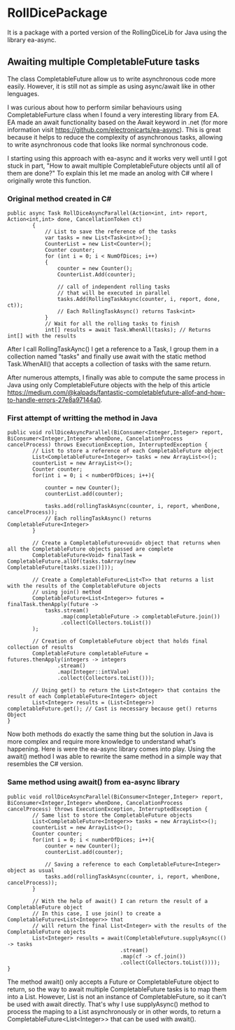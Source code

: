# RollDicePackage
It is a package with a ported version of the RollingDiceLib for Java using the library ea-async.

## Awaiting multiple CompletableFuture tasks

The class CompletableFuture allow us to write asynchronous code more easily. However, it is still not as simple as using async/await like in other lenguages.

I was curious about how to perform similar behaviours using CompletableFurture class when I found a very interesting library from EA. EA made an await functionality based on the Await keyword in .net (for more information visit https://github.com/electronicarts/ea-async).
This is great because it helps to reduce the complexity of asynchronous tasks, allowing to write asynchronous code that looks like normal synchronous code.

I starting using this approach with ea-async and it works very well until I got stuck in part, "How to await multiple CompletableFuture objects until all of them are done?"
To explain this let me made an anolog with C# where I originally wrote this function.

### Original method created in C#
```
public async Task RollDiceAsyncParallel(Action<int, int> report, Action<int,int> done, CancellationToken ct)
        {
            // List to save the reference of the tasks
            var tasks = new List<Task<int>>();
            CounterList = new List<Counter>();
            Counter counter;
            for (int i = 0; i < NumOfDices; i++)
            {
                counter = new Counter();
                CounterList.Add(counter);

                // call of independent rolling tasks
                // that will be executed in parallel
                tasks.Add(RollingTaskAsync(counter, i, report, done, ct));
                // Each RollingTaskAsync() returns Task<int>
            }
            // Wait for all the rolling tasks to finish
            int[] results = await Task.WhenAll(tasks); // Returns int[] with the results
```
After I call RollingTaskAync() I get a reference to a Task<int>, I group them in a collection named "tasks" and finally use await with the static method Task.WhenAll() that accepts a collection of tasks with the same return.

After numerous attempts, I finally was able to compute the same process in Java using only CompletableFuture objects with the help of this article https://medium.com/@kalpads/fantastic-completablefuture-allof-and-how-to-handle-errors-27e8a97144a0.

### First attempt of writting the method in Java
```
public void rollDiceAsyncParallel(BiConsumer<Integer,Integer> report, BiConsumer<Integer,Integer> whenDone, CancelationProcess cancelProcess) throws ExecutionException, InterruptedException {
        // List to store a reference of each CompletableFuture object
        List<CompletableFuture<Integer>> tasks = new ArrayList<>();
        counterList = new ArrayList<>();
        Counter counter;
        for(int i = 0; i < numberOfDices; i++){

            counter = new Counter();
            counterList.add(counter);

            tasks.add(rollingTaskAsync(counter, i, report, whenDone, cancelProcess));
            // Each rollingTaskAsync() returns CompletableFuture<Integer>
        }

        // Create a CompletableFuture<void> object that returns when all the CompletableFuture objects passed are complete
        CompletableFuture<Void> finalTask = CompletableFuture.allOf(tasks.toArray(new CompletableFuture[tasks.size()]));

        // Create a CompletableFuture<List<T>> that returns a list with the results of the CompletableFuture objects
        // using join() method
        CompletableFuture<List<Integer>> futures = finalTask.thenApply(future ->
            tasks.stream()
                 .map(completableFuture -> completableFuture.join())
                 .collect(Collectors.toList())
        );
        
        // Creation of CompletableFuture object that holds final collection of results
        CompletableFuture completableFuture = futures.thenApply(integers -> integers
                .stream()
                .map(Integer::intValue)
                .collect(Collectors.toList()));

        // Using get() to return the List<Integer> that contains the result of each CompletableFuture<Integer> object
        List<Integer> results = (List<Integer>) completableFuture.get(); // Cast is necessary because get() returns Object
}
```

Now both methods do exactly the same thing but the solution in Java is more complex and require more knowledge to understand what's happening.
Here is were the ea-async library comes into play. Using the await() method I was able to rewrite the same method in a simple way that resembles the C# version.

### Same method using await() from ea-async library 
```
public void rollDiceAsyncParallel(BiConsumer<Integer,Integer> report, BiConsumer<Integer,Integer> whenDone, CancelationProcess cancelProcess) throws ExecutionException, InterruptedException {
        // Same list to store the CompletableFuture objects
        List<CompletableFuture<Integer>> tasks = new ArrayList<>();
        counterList = new ArrayList<>();
        Counter counter;
        for(int i = 0; i < numberOfDices; i++){
            counter = new Counter();
            counterList.add(counter);

            // Saving a reference to each CompletableFuture<Integer> object as usual 
            tasks.add(rollingTaskAsync(counter, i, report, whenDone, cancelProcess));
        }

        // With the help of await() I can return the result of a CompletableFuture object
        // In this case, I use join() to create a CompletableFuture<List<Integer>> that 
        // will return the final List<Integer> with the results of the CompletableFuture objects
        List<Integer> results = await(CompletableFuture.supplyAsync(() -> tasks
                                    .stream()
                                    .map(cf -> cf.join())
                                    .collect(Collectors.toList())));
}
```

The method await() only accepts a Future or CompletableFuture object to return, so the way to await multiple CompletableFuture tasks is to map them into
a List<T>. However, List<T> is not an instance of CompletableFuture, so it can't be used with await directly. That's why I use supplyAsync() method
to process the maping to a List<T> asynchronously or in other words, to return a CompletableFuture\<List\<Integer\>\> that can be used with await().
